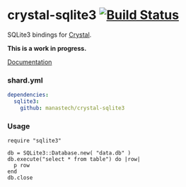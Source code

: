 # crystal-sqlite3 [![Build Status](https://travis-ci.org/manastech/crystal-sqlite3.svg?branch=master)](https://travis-ci.org/manastech/crystal-sqlite3)

SQLite3 bindings for [Crystal](http://crystal-lang.org/).

**This is a work in progress.**

[Documentation](http://manastech.github.io/crystal-sqlite3/)

### shard.yml

```yml
dependencies:
  sqlite3:
    github: manastech/crystal-sqlite3
```

### Usage

```crystal
require "sqlite3"

db = SQLite3::Database.new( "data.db" )
db.execute("select * from table") do |row|
  p row
end
db.close
```
